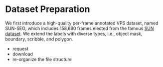 # Dataset Preparation

We first introduce a high-quality per-frame annotated VPS dataset, named SUN-SEG, which includes 158,690 frames elected from the famous [SUN dataset](). We extend the labels with diverse types, i.e., object mask, boundary, scribble, and polygon.

- request
- download
- re-organize the file structure